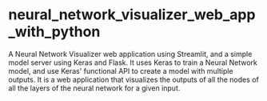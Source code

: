 # neural_network_visualizer_web_app_with_python
A Neural Network Visualizer web application using Streamlit, and a simple model server using Keras and Flask. It uses Keras to train a Neural Network model, and use Keras' functional API to create a model with multiple outputs. It is a web application that visualizes the outputs of all the nodes of all the layers of the neural network for a given input.
